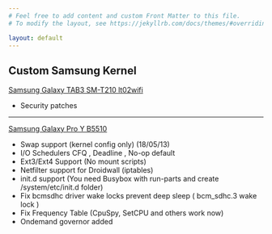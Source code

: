 ```yaml
---
# Feel free to add content and custom Front Matter to this file.
# To modify the layout, see https://jekyllrb.com/docs/themes/#overriding-theme-defaults

layout: default
---
```


<h2>Custom Samsung Kernel</h2>


[Samsung Galaxy TAB3 SM-T210 lt02wifi](https://github.com/asasoft/lt02wifi-kk-kernel/releases)
<ul>
<li>Security patches</li>
</ul>
<hr />

[Samsung Galaxy Pro Y B5510](https://github.com/asasoft/Kernel-B5510/releases)
<ul>
<li>Swap support (kernel config only) (18/05/13)</li>
<li>I/O Schedulers CFQ , Deadline , No-op default</li>
<li>Ext3/Ext4 Support (No mount scripts)</li>
<li>Netfilter support for Droidwall (iptables)</li>
<li>init.d support (You need Busybox with run-parts and create /system/etc/init.d folder)</li>
<li>Fix bcmsdhc driver wake locks prevent deep sleep ( bcm_sdhc.3 wake lock )</li>
<li>Fix Frequency Table (CpuSpy, SetCPU and others work now)</li>
<li>Ondemand governor added</li>
</ul>
